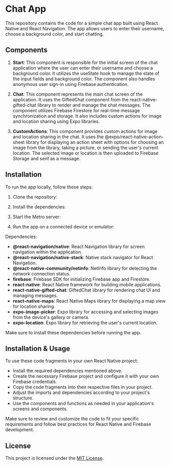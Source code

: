 # Chat App

This repository contains the code for a simple chat app built using React Native and React Navigation. The app allows users to enter their username, choose a background color, and start chatting.

## Components

1. **Start**: This component is responsible for the initial screen of the chat application where the user can enter their username and choose a background color. It utilizes the useState hook to manage the state of the input fields and background color. The component also handles anonymous user sign-in using Firebase authentication.

2. **Chat**: This component represents the main chat screen of the application. It uses the GiftedChat component from the react-native-gifted-chat library to render and manage the chat messages. The component utilizes Firebase Firestore for real-time message synchronization and storage. It also includes custom actions for image and location sharing using Expo libraries.

3. **CustomActions**: This component provides custom actions for image and location sharing in the chat. It uses the @expo/react-native-action-sheet library for displaying an action sheet with options for choosing an image from the library, taking a picture, or sending the user's current location. The selected image or location is then uploaded to Firebase Storage and sent as a message.

## Installation

To run the app locally, follow these steps:

1. Clone the repository:


2. Install the dependencies:


3. Start the Metro server:


4. Run the app on a connected device or emulator:


Dependencies:
- **@react-navigation/native**: React Navigation library for screen navigation within the application.
- **@react-navigation/native-stack**: Native stack navigator for React Navigation.
- **@react-native-community/netinfo**: NetInfo library for detecting the network connection status.
- **firebase**: Firebase SDK for initializing Firebase app and Firestore.
- **react-native**: React Native framework for building mobile applications.
- **react-native-gifted-chat**: GiftedChat library for rendering chat UI and managing messages.
- **react-native-maps**: React Native Maps library for displaying a map view for location sharing.
- **expo-image-picker**: Expo library for accessing and selecting images from the device's gallery or camera.
- **expo-location**: Expo library for retrieving the user's current location.


Make sure to install these dependencies before running the app.

## Installation & Usage

To use these code fragments in your own React Native project:

- Install the required dependencies mentioned above.
- Create the necessary Firebase project and configure it with your own Firebase credentials.
- Copy the code fragments into their respective files in your project.
- Adjust the imports and dependencies according to your project's structure.
- Use the components and functions as needed in your application's screens and components.

Make sure to review and customize the code to fit your specific requirements and follow best practices for React Native and Firebase development.

## License

This project is licensed under the [MIT License](LICENSE).

